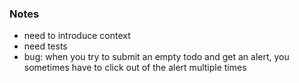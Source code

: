 ### Notes

- need to introduce context
- need tests
- bug: when you try to submit an empty todo and get an alert, you sometimes have to click out of the alert multiple times

